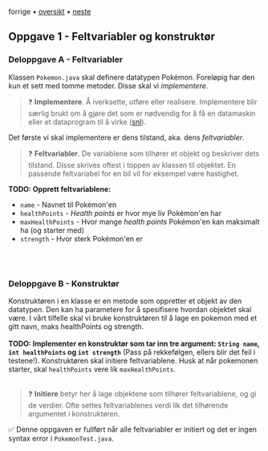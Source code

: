 forrige &bullet; [oversikt](../README.md#steg-for-steg) &bullet; [neste](./02-getter_og_hjelpemetoder.md)

## Oppgave 1 - Feltvariabler og konstruktør
### Deloppgave A - Feltvariabler
Klassen `Pokemon.java` skal definere datatypen Pokémon. Foreløpig har den kun et sett med tomme metoder. Disse skal vi *implementere*.

>:question: **Implementere**.  Å iverksette, utføre eller
realisere. Implementere blir særlig brukt om å gjøre det 
som er nødvendig for å få en datamaskin eller et dataprogram
til å virke ([snl](https://snl.no/implementere)).

Det første vi skal implementere er dens tilstand, aka. dens *feltvariabler*.

>:question: **Feltvariabler**. De variablene som tilhører et objekt og beskriver dets tilstand. Disse skrives oftest i toppen av klassen til objektet. En passende feltvariabel for en bil vil for eksempel være hastighet.


**TODO: Opprett feltvariablene:**
 * `name` - Navnet til Pokémon'en
 * `healthPoints` - *Health points* er hvor mye liv Pokémon'en har
 * `maxHealthPoints` - Hvor mange *health points* Pokémon'en kan maksimalt ha (og starter med)
 * `strength` - Hvor sterk Pokémon'en er
 
<br></br>
### Deloppgave B - Konstruktør
Konstruktøren i en klasse er en metode som oppretter et objekt av den datatypen. Den kan ha parametere for å spesifisere hvordan objektet skal være. I vårt tilfelle skal vi bruke konstruktøren til å lage en pokemon med et gitt navn, maks healthPoints og strength. <br></br>
**TODO: Implementer en konstruktør som tar inn tre argument: `String name`, `int healthPoints` og  `int strength`** (Pass på rekkefølgen, ellers blir det feil i testene!). Konstruktøren skal initiere feltvariablene. Husk at når pokemonen starter, skal `healthPoints` vere lik `maxHealthPoints`.   <br></br>

> :question: **Initiere** betyr her å lage objektene som tilhører feltvariablene, og gi de verdier. Ofte settes feltvariablenes verdi lik det tilhørende argumentet i konstruktøren.

✅ Denne oppgaven er fullført når alle feltvariabler er initiert og det er ingen syntax error i `PokemonTest.java`.
